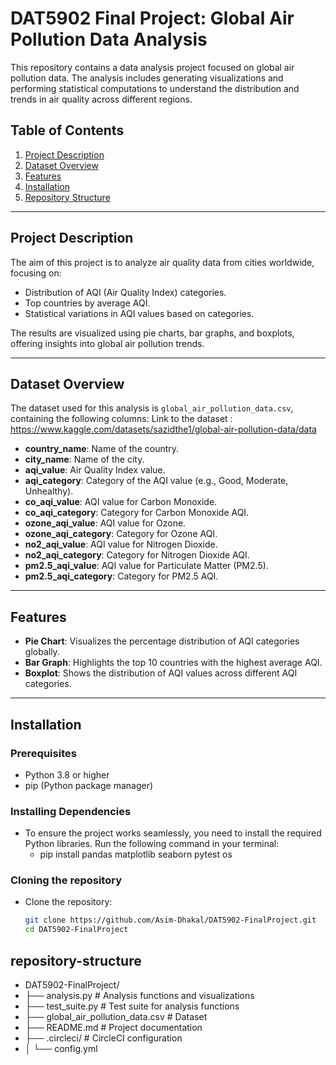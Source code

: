 # DAT5902 Final Project: Global Air Pollution Data Analysis

This repository contains a data analysis project focused on global air pollution data. The analysis includes generating visualizations and performing statistical computations to understand the distribution and trends in air quality across different regions.

## Table of Contents
1. [Project Description](#project-description)
2. [Dataset Overview](#dataset-overview)
3. [Features](#features)
4. [Installation](#installation)
8. [Repository Structure](#repository-structure)

---

## Project Description

The aim of this project is to analyze air quality data from cities worldwide, focusing on:
- Distribution of AQI (Air Quality Index) categories.
- Top countries by average AQI.
- Statistical variations in AQI values based on categories.

The results are visualized using pie charts, bar graphs, and boxplots, offering insights into global air pollution trends.

---

## Dataset Overview

The dataset used for this analysis is `global_air_pollution_data.csv`, containing the following columns:
Link to the dataset : https://www.kaggle.com/datasets/sazidthe1/global-air-pollution-data/data

- **country_name**: Name of the country.
- **city_name**: Name of the city.
- **aqi_value**: Air Quality Index value.
- **aqi_category**: Category of the AQI value (e.g., Good, Moderate, Unhealthy).
- **co_aqi_value**: AQI value for Carbon Monoxide.
- **co_aqi_category**: Category for Carbon Monoxide AQI.
- **ozone_aqi_value**: AQI value for Ozone.
- **ozone_aqi_category**: Category for Ozone AQI.
- **no2_aqi_value**: AQI value for Nitrogen Dioxide.
- **no2_aqi_category**: Category for Nitrogen Dioxide AQI.
- **pm2.5_aqi_value**: AQI value for Particulate Matter (PM2.5).
- **pm2.5_aqi_category**: Category for PM2.5 AQI.

---

## Features

- **Pie Chart**: Visualizes the percentage distribution of AQI categories globally.
- **Bar Graph**: Highlights the top 10 countries with the highest average AQI.
- **Boxplot**: Shows the distribution of AQI values across different AQI categories.

---

## Installation

### Prerequisites
- Python 3.8 or higher
- pip (Python package manager)

### Installing Dependencies
- To ensure the project works seamlessly, you need to install the required Python libraries. Run the following command in your terminal:
    - pip install pandas matplotlib seaborn pytest os


### Cloning the repository
- Clone the repository:
   ```bash
   git clone https://github.com/Asim-Dhakal/DAT5902-FinalProject.git
   cd DAT5902-FinalProject


## repository-structure 

- DAT5902-FinalProject/
- ├── analysis.py             # Analysis functions and visualizations
- ├── test_suite.py           # Test suite for analysis functions
- ├── global_air_pollution_data.csv # Dataset
- ├── README.md               # Project documentation
- ├── .circleci/              # CircleCI configuration
- │   └── config.yml
